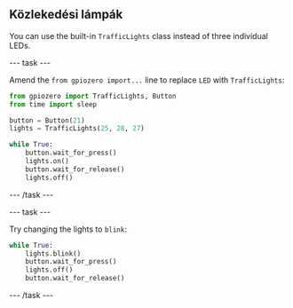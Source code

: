 ## Közlekedési lámpák

You can use the built-in `TrafficLights` class instead of three individual LEDs.

\--- task \---

Amend the `from gpiozero import...` line to replace `LED` with `TrafficLights`:

```python
from gpiozero import TrafficLights, Button
from time import sleep

button = Button(21)
lights = TrafficLights(25, 28, 27)

while True:
    button.wait_for_press()
    lights.on()
    button.wait_for_release()
    lights.off()
```

\--- /task \---

\--- task \---

Try changing the lights to `blink`:

```python
while True:
    lights.blink()
    button.wait_for_press()
    lights.off()
    button.wait_for_release()
```

\--- /task \---